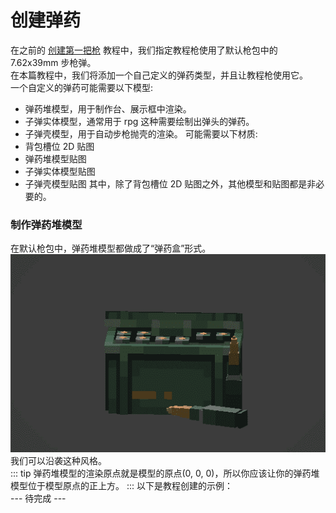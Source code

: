 # 创建弹药
在之前的 [创建第一把枪](/zh/gunpack/first_gun/) 教程中，我们指定教程枪使用了默认枪包中的 7.62x39mm 步枪弹。   
在本篇教程中，我们将添加一个自己定义的弹药类型，并且让教程枪使用它。      
一个自定义的弹药可能需要以下模型:   
- 弹药堆模型，用于制作台、展示框中渲染。
- 子弹实体模型，通常用于 rpg 这种需要绘制出弹头的弹药。
- 子弹壳模型，用于自动步枪抛壳的渲染。
可能需要以下材质:   
- 背包槽位 2D 贴图
- 弹药堆模型贴图
- 子弹实体模型贴图
- 子弹壳模型贴图
其中，除了背包槽位 2D 贴图之外，其他模型和贴图都是非必要的。   
### 制作弹药堆模型
在默认枪包中，弹药堆模型都做成了“弹药盒”形式。   
![Ammo Model](./ammo_model.png)   
我们可以沿袭这种风格。    
::: tip
弹药堆模型的渲染原点就是模型的原点(0, 0, 0)，所以你应该让你的弹药堆模型位于模型原点的正上方。
:::
以下是教程创建的示例：   
 --- 待完成 ---  
